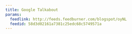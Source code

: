 ```yaml
---
title: Google Talkabout
params:
  feedlink: http://feeds.feedburner.com/blogspot/oyNL
  feedid: 58d3d02161a7381c25edc68c5749571a
---
```

